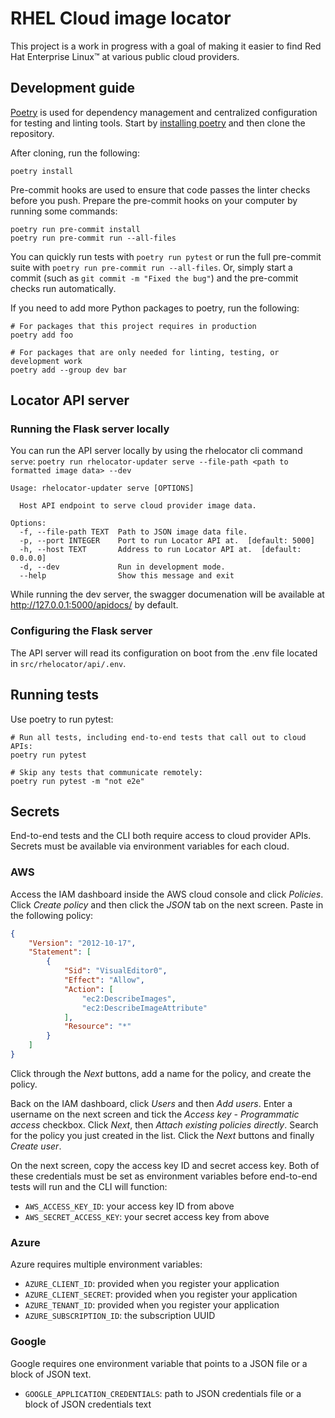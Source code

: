 # RHEL Cloud image locator

This project is a work in progress with a goal of making it easier to find Red
Hat Enterprise Linux™ at various public cloud providers.


## Development guide

[Poetry] is used for dependency management and centralized configuration for testing and
linting tools. Start by [installing poetry] and then clone the repository.

After cloning, run the following:

```console
poetry install
```

Pre-commit hooks are used to ensure that code passes the linter checks before you push.
Prepare the pre-commit hooks on your computer by running some commands:

```console
poetry run pre-commit install
poetry run pre-commit run --all-files
```

You can quickly run tests with `poetry run pytest` or run the full pre-commit suite with
`poetry run pre-commit run --all-files`. Or, simply start a commit (such as `git commit -m "Fixed the bug"`) and the pre-commit checks run automatically.

If you need to add more Python packages to poetry, run the following:

```console
# For packages that this project requires in production
poetry add foo

# For packages that are only needed for linting, testing, or development work
poetry add --group dev bar
```

## Locator API server

### Running the Flask server locally
You can run the API server locally by using the rhelocator cli command `serve`:
`poetry run rhelocator-updater serve --file-path <path to formatted image data> --dev`

```console
Usage: rhelocator-updater serve [OPTIONS]

  Host API endpoint to serve cloud provider image data.

Options:
  -f, --file-path TEXT  Path to JSON image data file.
  -p, --port INTEGER    Port to run Locator API at.  [default: 5000]
  -h, --host TEXT       Address to run Locator API at.  [default: 0.0.0.0]
  -d, --dev             Run in development mode.
  --help                Show this message and exit
```

While running the dev server, the swagger documenation will be available at
http://127.0.0.1:5000/apidocs/ by default.

### Configuring the Flask server
The API server will read its configuration on boot from the .env file located in
`src/rhelocator/api/.env`.

## Running tests

Use poetry to run pytest:

```commandline
# Run all tests, including end-to-end tests that call out to cloud APIs:
poetry run pytest

# Skip any tests that communicate remotely:
poetry run pytest -m "not e2e"
```

[Poetry]: https://python-poetry.org/
[installing poetry]: https://python-poetry.org/docs/#installation

## Secrets

End-to-end tests and the CLI both require access to cloud provider APIs.
Secrets must be available via environment variables for each cloud.

### AWS

Access the IAM dashboard inside the AWS cloud console and click _Policies_.
Click _Create policy_ and then click the _JSON_ tab on the next screen.
Paste in the following policy:

```json
{
    "Version": "2012-10-17",
    "Statement": [
        {
            "Sid": "VisualEditor0",
            "Effect": "Allow",
            "Action": [
                "ec2:DescribeImages",
                "ec2:DescribeImageAttribute"
            ],
            "Resource": "*"
        }
    ]
}
```

Click through the _Next_ buttons, add a name for the policy, and create the policy.

Back on the IAM dashboard, click _Users_ and then _Add users_.
Enter a username on the next screen and tick the _Access key - Programmatic access_ checkbox.
Click _Next_, then _Attach existing policies directly_.
Search for the policy you just created in the list.
Click the _Next_ buttons and finally _Create user_.

On the next screen, copy the access key ID and secret access key.
Both of these credentials must be set as environment variables before end-to-end tests will run and the CLI will function:

* `AWS_ACCESS_KEY_ID`: your access key ID from above
* `AWS_SECRET_ACCESS_KEY`: your secret access key from above

### Azure

Azure requires multiple environment variables:

* `AZURE_CLIENT_ID`: provided when you register your application
* `AZURE_CLIENT_SECRET`: provided when you register your application
* `AZURE_TENANT_ID`: provided when you register your application
* `AZURE_SUBSCRIPTION_ID`: the subscription UUID

### Google

Google requires one environment variable that points to a JSON file or a block of JSON text.

* `GOOGLE_APPLICATION_CREDENTIALS`: path to JSON credentials file or a block of JSON credentials text
